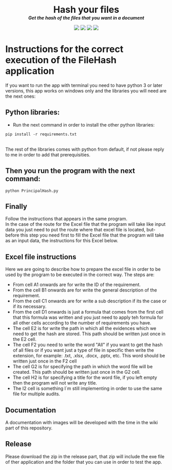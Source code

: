 <p align="center">
  <!--img width="280" src="https://github.com/dmtzs/ProyectoRaspArduino/blob/master/resources/Imgs/BoaEsmeraldaAppOriginal.png" alt="logo"-->
  <h1 align="center" style="margin: 0 auto 0 auto;">Hash your files</h1>
  <h5 align="center" style="margin: 0 auto 0 auto;">Get the hash of the files that you want in a document</h5>
</p>

<p align="center">
    <img src="https://img.shields.io/github/last-commit/dmtzs/GetFileHash">
    <img src="https://img.shields.io/github/contributors/dmtzs/GetFileHash">
    <img src="https://img.shields.io/github/issues/dmtzs/GetFileHash?label=issues">
    <img src="https://img.shields.io/github/stars/dmtzs/GetFileHash">
</p>

# Instructions for the correct execution of the FileHash application

If you want to run the app with terminal you need to have python 3 or later versions, this app works on windows only and the libraries you will need are the next ones:

## Python libraries:
* Run the next command in order to install the other python libraries:
```
pip install -r requirements.txt
```
<br>
The rest of the libraries comes with python from default, if not please reply to me in order to add that prerequisities.

## Then you run the program with the next command: 
```
python PrincipalHash.py
```

## Finally
Follow the instructions that appears in the same program.
<br>
In the case of the route for the Excel file that the program will take like input data you just need to put the route where that excel file is located, but-<br>
before this step you need first to fill the Excel file that the program will take as an input data, the instructions for this Excel below.<br>

## Excel file instructions
Here we are going to describe how to prepare the excel file in order to be used by the program to be executed in the correct way. The steps are:
* From cell A1 onwards are for write the ID of the requirement.
* From the cell B1 onwards are for write the general description of the requirement.
* From the cell C1 onwards are for write a sub description if its the case or if its necessary.
* From the cell D1 onwards is just a formula that comes from the first cell that this formula was written and you just need to apply teh formula for all other cells according to the number of requirements you have.
* The cell E2 is for write the path in which all the evidences which we need to get the hash are stored. This path should be written just once in the E2 cell.
* The cell F2 you need to write the word "All" if you want to get the hash of all files or if you want just a type of file in specific then write the extension, for example: .txt, .xlsx, .docx, .pptx, etc. This word should be written just once in the F2 cell
* The cell G2 is for specifying the path in which the word file will be created. This path should be written just once in the G2 cell.
* The cell H2 is for specifying a title for the word file, if you left empty then the program will not write any title.
* The I2 cell is something I´m still implementing in order to use the same file for multiple audits.

## Documentation
A documentation with images will be developed with the time in the wiki part of this repository.

## Release
Please download the zip in the release part, that zip will include the exe file of ther application and the folder that you can use in order to test the app.
